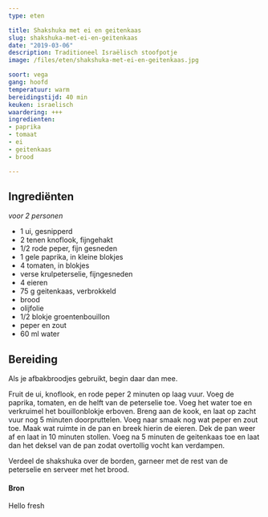 ```yaml
---
type: eten

title: Shakshuka met ei en geitenkaas
slug: shakshuka-met-ei-en-geitenkaas 
date: "2019-03-06"
description: Traditioneel Israëlisch stoofpotje
image: /files/eten/shakshuka-met-ei-en-geitenkaas.jpg

soort: vega
gang: hoofd
temperatuur: warm
bereidingstijd: 40 min
keuken: israelisch
waardering: +++
ingredienten:
- paprika
- tomaat
- ei
- geitenkaas
- brood

---
```


## Ingrediënten

*voor 2 personen*

* 1 ui, gesnipperd
* 2 tenen knoflook, fijngehakt
* 1/2 rode peper, fijn gesneden
* 1 gele paprika, in kleine blokjes
* 4 tomaten, in blokjes
* verse krulpeterselie, fijngesneden
* 4 eieren
* 75 g geitenkaas, verbrokkeld
* brood
* olijfolie
* 1/2 blokje groentenbouillon
* peper en zout
* 60 ml water

## Bereiding

Als je afbakbroodjes gebruikt, begin daar dan mee.

Fruit de ui, knoflook, en rode peper 2 minuten op laag vuur. Voeg de paprika, tomaten, en de helft van de peterselie toe. Voeg het water toe en verkruimel het bouillonblokje erboven. Breng aan de kook, en laat op zacht vuur nog 5 minuten doorpruttelen. Voeg naar smaak nog wat peper en zout toe.
Maak wat ruimte in de pan en breek hierin de eieren. Dek de pan weer af en laat in 10 minuten stollen. Voeg na 5 minuten de geitenkaas toe en laat dan het deksel van de pan zodat overtollig vocht kan verdampen.

Verdeel de shakshuka over de borden, garneer met de rest van de peterselie en serveer met het brood.

#### Bron

Hello fresh

